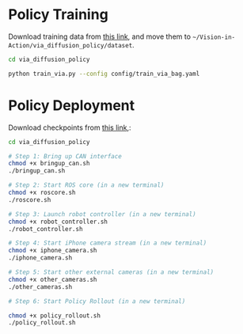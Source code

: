 # Policy Training

Download training data from [this link](https://drive.google.com/drive/folders/1qJbXjk8bEvlg3eARPnNTUiw5PcgMhmJy?usp=sharing), and move them to <code>~/Vision-in-Action/via_diffusion_policy/dataset</code>.

``` sh
cd via_diffusion_policy

python train_via.py --config config/train_via_bag.yaml 

``` 

# Policy Deployment

Download checkpoints from [this link](https://drive.google.com/drive/folders/1bMppBPUzdCGkUPAHtgmV9bW6bR0T5Rth?usp=sharing),:


```bash
cd via_diffusion_policy

# Step 1: Bring up CAN interface
chmod +x bringup_can.sh
./bringup_can.sh

# Step 2: Start ROS core (in a new terminal)
chmod +x roscore.sh
./roscore.sh

# Step 3: Launch robot controller (in a new terminal)
chmod +x robot_controller.sh
./robot_controller.sh

# Step 4: Start iPhone camera stream (in a new terminal)
chmod +x iphone_camera.sh
./iphone_camera.sh

# Step 5: Start other external cameras (in a new terminal)
chmod +x other_cameras.sh
./other_cameras.sh

# Step 6: Start Policy Rollout (in a new terminal)

chmod +x policy_rollout.sh 
./policy_rollout.sh 